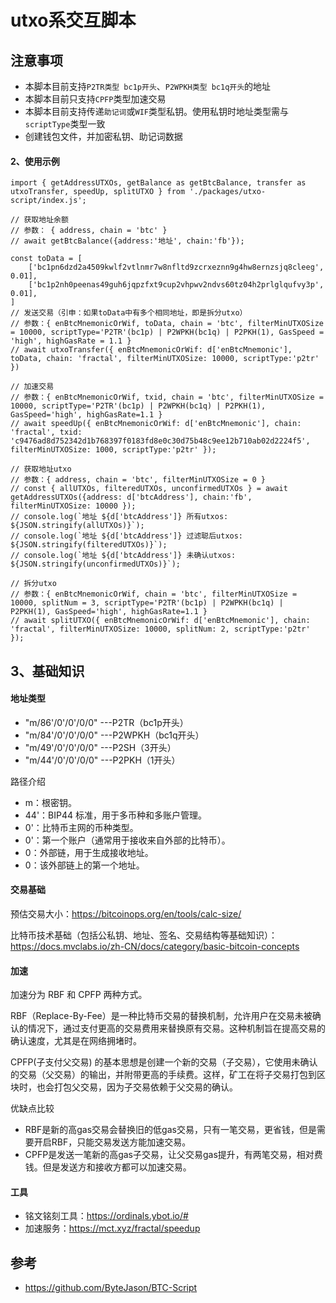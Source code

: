 # utxo系交互脚本

## 注意事项

- 本脚本目前支持`P2TR类型 bc1p开头`、`P2WPKH类型 bc1q开头`的地址
- 本脚本目前只支持`CPFP`类型加速交易
- 本脚本目前支持传递`助记词`或`WIF`类型私钥。使用私钥时地址类型需与`scriptType`类型一致
- 创建钱包文件，并加密私钥、助记词数据

#### 2、使用示例

```
import { getAddressUTXOs, getBalance as getBtcBalance, transfer as utxoTransfer, speedUp, splitUTXO } from './packages/utxo-script/index.js';

// 获取地址余额
// 参数： { address, chain = 'btc' }
// await getBtcBalance({address:'地址', chain:'fb'});

const toData = [
    ['bc1pn6dzd2a4509kwlf2vtlnmr7w8nfltd9zcrxeznn9g4hw8ernzsjq8cleeg', 0.01],
    ['bc1p2nh0peenas49guh6jqpzfxt9cup2vhpwv2ndvs60tz04h2prlglqufvy3p', 0.01],
]
// 发送交易（引申：如果toData中有多个相同地址，即是拆分utxo）
// 参数：{ enBtcMnemonicOrWif, toData, chain = 'btc', filterMinUTXOSize = 10000, scriptType='P2TR'(bc1p) | P2WPKH(bc1q) | P2PKH(1), GasSpeed = 'high', highGasRate = 1.1 }
// await utxoTransfer({ enBtcMnemonicOrWif: d['enBtcMnemonic'], toData, chain: 'fractal', filterMinUTXOSize: 10000, scriptType:'p2tr' })

// 加速交易
// 参数：{ enBtcMnemonicOrWif, txid, chain = 'btc', filterMinUTXOSize = 10000, scriptType='P2TR'(bc1p) | P2WPKH(bc1q) | P2PKH(1), GasSpeed='high', highGasRate=1.1 }
// await speedUp({ enBtcMnemonicOrWif: d['enBtcMnemonic'], chain: 'fractal', txid: 'c9476ad8d752342d1b768397f0183fd8e0c30d75b48c9ee12b710ab02d2224f5', filterMinUTXOSize: 1000, scriptType:'p2tr' });

// 获取地址utxo
// 参数：{ address, chain = 'btc', filterMinUTXOSize = 0 }
// const { allUTXOs, filteredUTXOs, unconfirmedUTXOs } = await getAddressUTXOs({address: d['btcAddress'], chain:'fb', filterMinUTXOSize: 10000 });
// console.log(`地址 ${d['btcAddress']} 所有utxos: ${JSON.stringify(allUTXOs)}`);
// console.log(`地址 ${d['btcAddress']} 过滤聪后utxos: ${JSON.stringify(filteredUTXOs)}`);
// console.log(`地址 ${d['btcAddress']} 未确认utxos: ${JSON.stringify(unconfirmedUTXOs)}`);

// 拆分utxo
// 参数：{ enBtcMnemonicOrWif, chain = 'btc', filterMinUTXOSize = 10000, splitNum = 3, scriptType='P2TR'(bc1p) | P2WPKH(bc1q) | P2PKH(1), GasSpeed='high', highGasRate=1.1 }
// await splitUTXO({ enBtcMnemonicOrWif: d['enBtcMnemonic'], chain: 'fractal', filterMinUTXOSize: 10000, splitNum: 2, scriptType:'p2tr' });
```

## 3、基础知识

#### 地址类型

- "m/86'/0'/0'/0/0" ---P2TR（bc1p开头）
- "m/84'/0'/0'/0/0" ---P2WPKH（bc1q开头）
- "m/49'/0'/0'/0/0" ---P2SH（3开头）
- "m/44'/0'/0'/0/0" ---P2PKH（1开头）

路径介绍
- m：根密钥。
- 44'：BIP44 标准，用于多币种和多账户管理。
- 0'：比特币主网的币种类型。
- 0'：第一个账户（通常用于接收来自外部的比特币）。
- 0：外部链，用于生成接收地址。
- 0：该外部链上的第一个地址。

#### 交易基础

预估交易大小：https://bitcoinops.org/en/tools/calc-size/

比特币技术基础（包括公私钥、地址、签名、交易结构等基础知识）：https://docs.mvclabs.io/zh-CN/docs/category/basic-bitcoin-concepts


#### 加速

加速分为 RBF 和 CPFP 两种方式。

RBF（Replace-By-Fee）是一种比特币交易的替换机制，允许用户在交易未被确认的情况下，通过支付更高的交易费用来替换原有交易。这种机制旨在提高交易的确认速度，尤其是在网络拥堵时。

CPFP(子支付父交易) 的基本思想是创建一个新的交易（子交易），它使用未确认的交易（父交易）的输出，并附带更高的手续费。这样，矿工在将子交易打包到区块时，也会打包父交易，因为子交易依赖于父交易的确认。

优缺点比较

- RBF是新的高gas交易会替换旧的低gas交易，只有一笔交易，更省钱，但是需要开启RBF，只能交易发送方能加速交易。
- CPFP是发送一笔新的高gas子交易，让父交易gas提升，有两笔交易，相对费钱。但是发送方和接收方都可以加速交易。

#### 工具

- 铭文铭刻工具：https://ordinals.ybot.io/#
- 加速服务：https://mct.xyz/fractal/speedup

## 参考

- https://github.com/ByteJason/BTC-Script